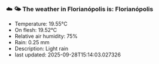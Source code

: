 ### ☁️ 🌤️  The weather in Florianópolis is: Florianópolis

- Temperature: 19.55°C
- On flesh: 19.52°C
- Relative air humidity: 75%
- Rain: 0.25 mm
- Description: Light rain
- last updated: 2025-09-28T15:14:03.027326
